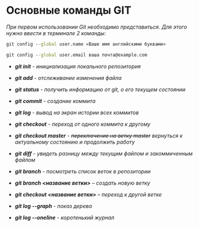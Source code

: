 # Основные команды GIT

_При первом использовании Git необходимо представиться. Для
этого нужно ввести в терминале 2 команды:_

```cmd
git config --global user.name «Ваше имя английскими буквами»
```

```cmd
git config --global user.email ваша почта@example.com
```

- _**git init** - инициализация локального репозитория_

- _**git add** - отслеживание изменения файла_

- _**git status** - получить информацию от git, о его текущем состоянии_

- _**git commit** - создание коммита_

* _**git log** - вывод на экран истории всех коммитов_

* _**git checkout** - переход от одного коммита к другому_

* _**git checkout master** - ~~переключение на ветку master~~ вернуться к актуальному состоянию и продолжить работу_

* _**git diff** - увидеть разницу между текущим файлом и закоммиченным файлом_

* _**git branch** - посмотреть список веток в репозитории_

* _**git branch <название ветки>** – создать новую ветку_

* _**git checkout <название ветки>** – переход к другой ветке_

* _**git log --graph** - показ дерева_

* _**git log --oneline** - коротенький журнал_
